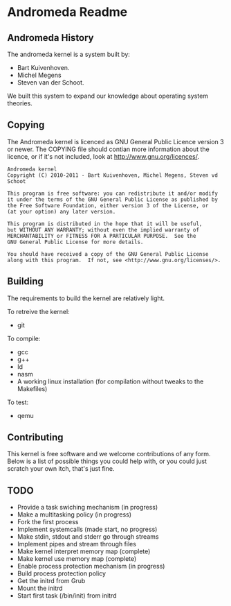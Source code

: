 Andromeda Readme
================

Andromeda History
-----------------

The andromeda kernel is a system built by:

 * Bart Kuivenhoven.
 * Michel Megens
 * Steven van der Schoot.

We built this system to expand our knowledge about operating system theories.

Copying
-------

The Andromeda kernel is licenced as GNU General Public Licence version 3 or
newer. The COPYING file should contian more information about the licence, or
if it's not included, look at http://www.gnu.org/licences/.

    Andromeda kernel
    Copyright (C) 2010-2011 - Bart Kuivenhoven, Michel Megens, Steven vd Schoot

    This program is free software: you can redistribute it and/or modify
    it under the terms of the GNU General Public License as published by
    the Free Software Foundation, either version 3 of the License, or
    (at your option) any later version.

    This program is distributed in the hope that it will be useful,
    but WITHOUT ANY WARRANTY; without even the implied warranty of
    MERCHANTABILITY or FITNESS FOR A PARTICULAR PURPOSE.  See the
    GNU General Public License for more details.

    You should have received a copy of the GNU General Public License
    along with this program.  If not, see <http://www.gnu.org/licenses/>.

Building
--------

The requirements to build the kernel are relatively light.

To retreive the kernel:

* git

To compile:

* gcc
* g++
* ld
* nasm
* A working linux installation (for compilation without tweaks to the Makefiles)

To test:

* qemu

Contributing
------------

This kernel is free software and we welcome contributions of any form. Below is
a list of possible things you could help with, or you could just scratch your
own itch, that's just fine.

TODO
----

* Provide a task swiching mechanism (in progress)
* Make a multitasking policy (in progress)
* Fork the first process
* Implement systemcalls (made start, no progress)
* Make stdin, stdout and stderr go through streams
* Implement pipes and stream through files
* Make kernel interpret memory map (complete)
* Make kernel use memory map (complete)
* Enable process protection mechanism (in progress)
* Build process protection policy
* Get the initrd from Grub
* Mount the initrd
* Start first task (/bin/init) from initrd
